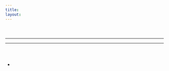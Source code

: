 ```yaml
---
title:
layout:
---
```

# 

<div class="infobox box text-center">
    <img src="" alt="" />
    <hr />
    <div class="row section-text text-left">
        <div class="col">
        <p><strong></strong></p>
        </div>
        <div class="col">
        <p><a href=""></a></p>
        </div>
    </div>
    <hr />
    <recipe></recipe>
</div>



<p style="text-align:center;"><img src="" alt=""></p>

<br />

<div class="row">
  <div class="col-sm-12 col-md">
    <img src="" class="img-fluid mx-auto" alt="">
</div>
 

<div class="col-sm-12 col-md">
  <p>
  </p>
  
  <ul>
    <li>
    </li>
  </ul>
</div></div>